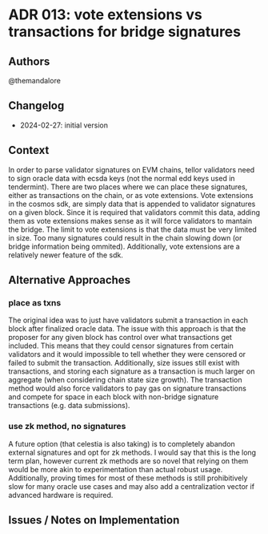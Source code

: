 # ADR 013: vote extensions vs transactions for bridge signatures

## Authors

@themandalore

## Changelog

- 2024-02-27: initial version

## Context

In order to parse validator signatures on EVM chains, tellor validators need to sign oracle data with ecsda keys (not the normal edd keys used in tendermint).  There are two places where we can place these signatures, either as transactions on the chain, or as vote extensions.  Vote extensions in the cosmos sdk, are simply data that is appended to validator signatures on a given block.  Since it is required that validators commit this data, adding them as vote extensions makes sense as it will force validators to mantain the bridge.  The limit to vote extensions is that the data must be very limited in size.  Too many signatures could result in the chain slowing down (or bridge information being ommited).  Additionally, vote extensions are a relatively newer feature of the sdk.  


## Alternative Approaches

### place as txns

The original idea was to just have validators submit a transaction in each block after finalized oracle data.  The issue with this approach is that the proposer for any given block has control over what transactions get included.  This means that they could censor signatures from certain validators and it would impossible to tell whether they were censored or failed to submit the transaction.  Additionally, size issues still exist with transactions, and storing each signature as a transaction is much larger on aggregate (when considering chain state size growth).  The transaction method would also force validators to pay gas on signature transactions and compete for space in each block with non-bridge signature transactions (e.g. data submissions). 

### use zk method, no signatures

A future option (that celestia is also taking) is to completely abandon external signatures and opt for zk methods.  I would say that this is the long term plan, however current zk methods are so novel that relying on them would be more akin to experimentation than actual robust usage.  Additionally, proving times for most of these methods is still prohibitively slow for many oracle use cases and may also add a centralization vector if advanced hardware is required.  


## Issues / Notes on Implementation

